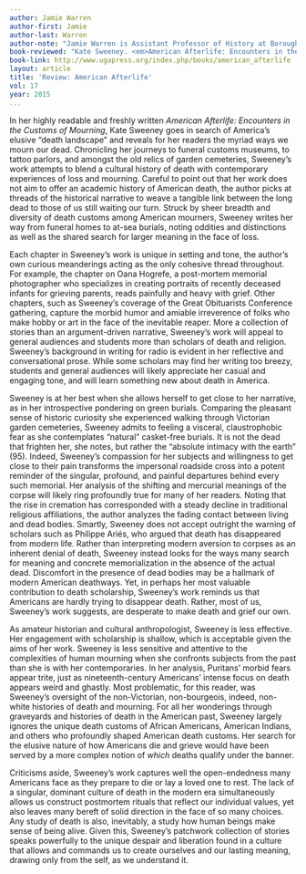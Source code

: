 ```yaml
---
author: Jamie Warren
author-first: Jamie
author-last: Warren
author-note: "Jamie Warren is Assistant Professor of History at Borough of Manhattan Community College."
book-reviewed: "Kate Sweeney. <em>American Afterlife: Encounters in the Customs of American Mourning</em>. Athens: University of Georgia Press, 2014. xiv + 216 pp. ISBN 978-0-8203-4600-7."
book-link: http://www.ugapress.org/index.php/books/american_afterlife
layout: article
title: 'Review: American Afterlife'
vol: 17
year: 2015
...
```


In her highly readable and freshly written *American Afterlife: Encounters in the Customs of Mourning*, Kate Sweeney goes in search of America’s elusive “death landscape” and reveals for her readers the myriad ways we mourn our dead. Chronicling her journeys to funeral customs museums, to tattoo parlors, and amongst the old relics of garden cemeteries, Sweeney’s work attempts to blend a cultural history of death with contemporary experiences of loss and mourning. Careful to point out that her work does not aim to offer an academic history of American death, the author picks at threads of the historical narrative to weave a tangible link between the long dead to those of us still waiting our turn. Struck by sheer breadth and diversity of death customs among American mourners, Sweeney writes her way from funeral homes to at-sea burials, noting oddities and distinctions as well as the shared search for larger meaning in the face of loss. 

Each chapter in Sweeney’s work is unique in setting and tone, the author’s own curious meanderings acting as the only cohesive thread throughout. For example, the chapter on Oana Hogrefe, a post-mortem memorial photographer who specializes in creating portraits of recently deceased infants for grieving parents, reads painfully and heavy with grief. Other chapters, such as Sweeney’s coverage of the Great Obituarists Conference gathering, capture the morbid humor and amiable irreverence of folks who make hobby or art in the face of the inevitable reaper. More a collection of stories than an argument-driven narrative, Sweeney’s work will appeal to general audiences and students more than scholars of death and religion. Sweeney’s background in writing for radio is evident in her reflective and conversational prose. While some scholars may find her writing too breezy, students and general audiences will likely appreciate her casual and engaging tone, and will learn something new about death in America.  

Sweeney is at her best when she allows herself to get close to her narrative, as in her introspective pondering on green burials. Comparing the pleasant sense of historic curiosity she experienced walking through Victorian garden cemeteries, Sweeney admits to feeling a visceral, claustrophobic fear as she contemplates “natural” casket-free burials. It is not the dead that frighten her, she notes, but rather the “absolute intimacy with the earth” (95). Indeed, Sweeney’s compassion for her subjects and willingness to get close to their pain transforms the impersonal roadside cross into a potent reminder of the singular, profound, and painful departures behind every such memorial.  Her analysis of the shifting and mercurial meanings of the corpse will likely ring profoundly true for many of her readers. Noting that the rise in cremation has corresponded with a steady decline in traditional religious affiliations, the author analyzes the fading contact between living and dead bodies. Smartly, Sweeney does not accept outright the warning of scholars such as Philippe Ariés, who argued that death has disappeared from modern life. Rather than interpreting modern aversion to corpses as an inherent denial of death, Sweeney instead looks for the ways many search for meaning and concrete memorialization in the absence of the actual dead. Discomfort in the presence of dead bodies may be a hallmark of modern American deathways. Yet, in perhaps her most valuable contribution to death scholarship, Sweeney’s work reminds us that Americans are hardly trying to disappear death. Rather, most of us, Sweeney’s work suggests, are desperate to make death and grief our own.   

As amateur historian and cultural anthropologist, Sweeney is less effective. Her engagement with scholarship is shallow, which is acceptable given the aims of her work. Sweeney is less sensitive and attentive to the complexities of human mourning when she confronts subjects from the past than she is with her contemporaries. In her analysis, Puritans’ morbid fears appear trite, just as nineteenth-century Americans’ intense focus on death appears weird and ghastly. Most problematic, for this reader, was Sweeney’s oversight of the non-Victorian, non-bourgeois, indeed, non-white histories of death and mourning. For all her wonderings through graveyards and histories of death in the American past, Sweeney largely ignores the unique death customs of African Americans, American Indians, and others who profoundly shaped American death customs. Her search for the elusive nature of how Americans die and grieve would have been served by a more complex notion of *which* deaths qualify under the banner. 

Criticisms aside, Sweeney’s work captures well the open-endedness many Americans face as they prepare to die or lay a loved one to rest. The lack of a singular, dominant culture of death in the modern era simultaneously allows us construct postmortem rituals that reflect our individual values, yet also leaves many bereft of solid direction in the face of so many choices. Any study of death is also, inevitably, a study how human beings make sense of being alive. Given this, Sweeney’s patchwork collection of stories speaks powerfully to the unique despair and liberation found in a culture that allows and commands us to create ourselves and our lasting meaning, drawing only from the self, as we understand it. 
